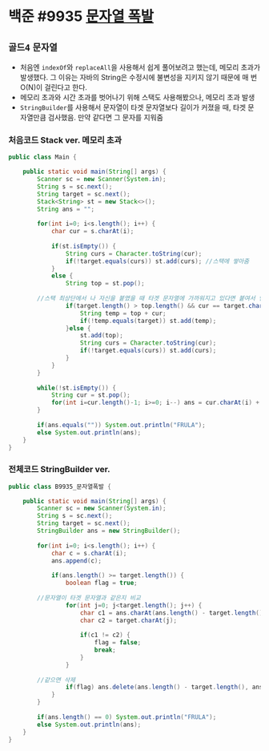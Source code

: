 # 백준 #9935 [문자열 폭발](https://www.acmicpc.net/problem/9935)
`골드4` `문자열`
---
- 처음엔 `indexOf`와 `replaceAll`을 사용해서 쉽게 풀어보려고 했는데, 메모리 초과가 발생했다. 그 이유는 자바의 String은 수정시에 불변성을 지키지 않기 때문에 매 번 O(N)이 걸린다고 한다.
- 메모리 초과와 시간 초과를 벗어나기 위해 스택도 사용해봤으나, 메모리 초과 발생
- `StringBuilder`를 사용해서 문자열이 타겟 문자열보다 길이가 커졌을 때, 타겟 문자열만큼 검사했음. 만약 같다면 그 문자를 지워줌

### 처음코드 Stack ver. 메모리 초과
```java
public class Main {

	public static void main(String[] args) {
		Scanner sc = new Scanner(System.in);
		String s = sc.next();
		String target = sc.next();
		Stack<String> st = new Stack<>();
		String ans = "";
		
		for(int i=0; i<s.length(); i++) {
			char cur = s.charAt(i);
			
			if(st.isEmpty()) {
				String curs = Character.toString(cur);
				if(!target.equals(curs)) st.add(curs); //스택에 쌓아줌
			}
			else {
				String top = st.pop();
				
        //스택 최상단에서 나 자신을 붙였을 때 타겟 문자열에 가까워지고 있다면 붙여서 넘김
				if(target.length() > top.length() && cur == target.charAt(top.length())) {
					String temp = top + cur;
					if(!temp.equals(target)) st.add(temp);
				}else {
					st.add(top);
					String curs = Character.toString(cur);
					if(!target.equals(curs)) st.add(curs);
				}
			}
		}
		
		while(!st.isEmpty()) {
			String cur = st.pop();
			for(int i=cur.length()-1; i>=0; i--) ans = cur.charAt(i) + ans;
		}
		
		if(ans.equals("")) System.out.println("FRULA");
		else System.out.println(ans);
	}
}
```

### 전체코드 StringBuilder ver.
```java
public class B9935_문자열폭발 {

	public static void main(String[] args) {
		Scanner sc = new Scanner(System.in);
		String s = sc.next();
		String target = sc.next();
		StringBuilder ans = new StringBuilder();
		
		for(int i=0; i<s.length(); i++) {
			char c = s.charAt(i);
			ans.append(c);
			
			if(ans.length() >= target.length()) {
				boolean flag = true;
				
        //문자열이 타겟 문자열과 같은지 비교
				for(int j=0; j<target.length(); j++) {
					char c1 = ans.charAt(ans.length() - target.length() + j);
					char c2 = target.charAt(j);
					
					if(c1 != c2) {
						flag = false;
						break;
					}
				}
				
        //같으면 삭제
				if(flag) ans.delete(ans.length() - target.length(), ans.length());
			}
		}
		
		if(ans.length() == 0) System.out.println("FRULA");
		else System.out.println(ans);
	}
}

```
